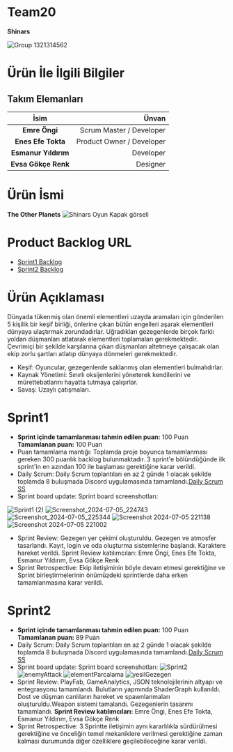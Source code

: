 # Team20
**Shinars**

 ![Group 1321314562](https://github.com/user-attachments/assets/876acc15-780d-41e8-86ab-7eb5955da3c3)

# Ürün İle İlgili Bilgiler
## Takım Elemanları
| İsim   | Ünvan  |
|:-------:| -----:|
| **Emre Öngi** | Scrum Master / Developer     |
| **Enes Efe Tokta**   |  Product Owner / Developer   |
| **Esmanur Yıldırım**     | Developer  |
| **Evsa Gökçe Renk**     | Designer  |
# Ürün İsmi
**The Other Planets**
![Shinars Oyun Kapak görseli](https://github.com/user-attachments/assets/f344acaf-ad5f-408a-924e-e9f57c55c504)

# Product Backlog URL
- [Sprint1 Backlog](https://www.notion.so/c572d9815f9049f8a47719f36bf6dfee?v=bcf54549d02d4de393e099540cbe9c16&pvs=4 "Sprint1 Notion")
- [Sprint2 Backlog](https://www.notion.so/d2748d770f4142f8b50a6cd473522547?v=34d7901077704d6ca9051e1d84065f17&pvs=4 "Sprint2 Notion")
# Ürün Açıklaması
Dünyada tükenmiş olan önemli elementleri uzayda aramaları için gönderilen 5 kişilik bir keşif birliği, önlerine çıkan bütün engelleri aşarak elementleri dünyaya ulaştırmak zorundadırlar. Uğradıkları gezegenlerde birçok farklı yoldan düşmanları atlatarak elementleri toplamaları gerekmektedir. Çevrimiçi bir şekilde karşılarına çıkan düşmanları altetmeye çalışacak olan ekip zorlu şartları atlatıp dünyaya dönmeleri gerekmektedir.
-	Keşif: Oyuncular, gezegenlerde saklanmış olan elementleri bulmalıdırlar.
-	Kaynak Yönetimi: Sınırlı oksijenlerini yöneterek kendilerini ve mürettebatlarını hayatta tutmaya çalışırlar.
-	Savaş: Uzaylı çatışmaları.
# **Sprint1**
- **Sprint içinde tamamlanması tahmin edilen puan:** 100 Puan **Tamamlanan puan:** 100 Puan
- Puan tamamlama mantığı: Toplamda proje boyunca tamamlanması gereken 300 puanlık backlog bulunmaktadır. 3 sprint'e bölündüğünde ilk sprint'in en azından 100 ile başlaması gerektiğine karar verildi.
- Daily Scrum: Daily Scrum toplantıları en az 2 günde 1 olacak şekilde toplamda 8 buluşmada Discord uygulamasında tamamlandı.[Daily Scrum SS](https://drive.google.com/drive/folders/1_9plcyv1oVGDbBBv-yDOT4FwEr88BEwN?usp=sharing "Screen Shoots Sprint1")
- Sprint board update: Sprint board screenshotları:

![Sprint1 (2)](https://github.com/emreongi/Team20/assets/109675720/b2ce8cbd-f592-465c-b879-d2ac98438202)
![Screenshot_2024-07-05_224743](https://github.com/emreongi/Team20/assets/109675720/0bbb80db-f69b-496b-a2a0-9442360da498)
![Screenshot_2024-07-05_225344](https://github.com/emreongi/Team20/assets/109675720/93b09543-5a69-44a7-bdf9-b2a9db165025)
![Screenshot 2024-07-05 221138](https://github.com/emreongi/Team20/assets/109675720/d451b119-e6ef-401e-a7ef-726526233bd8)
![Screenshot 2024-07-05 221002](https://github.com/emreongi/Team20/assets/109675720/ced88e8a-f382-46a9-9bc5-30d20726bffc)
- Sprint Review: Gezegen yer çekimi oluşturuldu. Gezegen ve atmosfer tasarlandı. Kayıt, login ve oda oluşturma sistemlerine başlandı. Karaktere hareket verildi.  Sprint Review katılımcıları: Emre Öngi, Enes Efe Tokta, Esmanur Yıldırım, Evsa Gökçe Renk
- Sprint Retrospective: Ekip iletişiminin böyle devam etmesi gerektiğine ve Sprint birleştirmelerinin önümüzdeki sprintlerde daha erken tamamlanmasına karar verildi.
# **Sprint2**
- **Sprint içinde tamamlanması tahmin edilen puan:** 100 Puan **Tamamlanan puan:** 89 Puan
- Daily Scrum: Daily Scrum toplantıları en az 2 günde 1 olacak şekilde toplamda 8 buluşmada Discord uygulamasında tamamlandı.[Daily Scrum SS](https://drive.google.com/drive/folders/1_9plcyv1oVGDbBBv-yDOT4FwEr88BEwN?usp=sharing "Screen Shoots Sprint1")
- Sprint board update: Sprint board screenshotları:
![Sprint2](https://github.com/user-attachments/assets/33754c48-a0a7-4e23-b460-a3366368389f)
![enemyAttack](https://github.com/user-attachments/assets/1434054f-4e81-4144-89eb-9d58a82cbbaa)
![elementParcalama](https://github.com/user-attachments/assets/45d6cf53-e1d1-4d89-a5c0-a6a85fe3c50f)
![yesilGezegen](https://github.com/user-attachments/assets/03de165f-2f8a-44f7-943c-35454e210459)
- Sprint Review: PlayFab, GameAnalytics, JSON teknolojilerinin altyapı ve entegrasyonu tamamlandı. Bulutların yapmında ShaderGraph kullanıldı. Dost ve düşman canlıların hareket ve spawnlanmaları oluşturuldu.Weapon sistemi tamalandı. Gezegenlerin tasarımı tamamlandı.
  **Sprint Review katılımcıları:** Emre Öngi, Enes Efe Tokta, Esmanur Yıldırım, Evsa Gökçe Renk
- Sprint Retrospective: 3.Sprintte iletişimin aynı kararlılıkla sürdürülmesi gerektiğine ve önceliğin temel mekaniklere verilmesi gerektiğine zaman kalması durumunda diğer özelliklere geçilebileceğine karar verildi.
